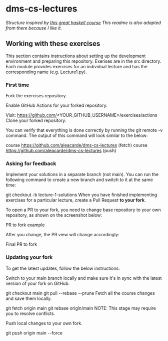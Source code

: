 # dms-cs-lectures

*Structure inspired by [this great haskell course](https://github.com/haskell-beginners-2022/exercises)*
*This readme is also adapted from there because I like it.*

## Working with these exercises
This section contains instructions about setting up the development environment and preparing this repository.
Exerises are in the src directory. Each module provides exercises for an individual lecture and has the corresponding name (e.g. Lecture1.py).

### First time
Fork the exercises repository.

Enable GitHub Actions for your forked repository.

Visit: https://github.com/<YOUR_GITHUB_USERNAME>/exercises/actions
Clone your forked repository.

You can verify that everything is done correctly by running the git remote -v command. The output of this command will look similar to the below:

course https://github.com/aleacarde/dms-cs-lectures (fetch)
course https://github.com/aleacarde/dms-cs-lectures (push)

### Asking for feedback
Implement your solutions in a separate branch (not main). You can run the following command to create a new branch and switch to it at the same time:

git checkout -b lecture-1-solutions
When you have finished implementing exercises for a particular lecture, create a Pull Request **to your fork**.

To open a PR to your fork, you need to change base repository to your own repository, as shown on the screenshot below:

PR to fork example

After you change, the PR view will change accordingly:

Final PR to fork

### Updating your fork
To get the latest updates, follow the below instructions:

Switch to your main branch locally and make sure it's in sync with the latest version of your fork on GitHub.

git checkout main
git pull --rebase --prune
Fetch all the course changes and save them locally.

git fetch origin main
git rebase origin/main
NOTE: This stage may require you to resolve conflicts.

Push local changes to your own fork.

git push origin main --force
